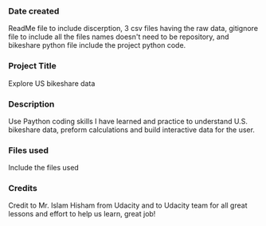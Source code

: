 ### Date created
ReadMe file to include discerption, 3 csv files having the raw data, gitignore file to include all the files names doesn't need to be repository, and bikeshare python file include the project python code.

### Project Title
Explore US bikeshare data

### Description
Use Paython coding skills I have learned and practice to understand U.S. bikeshare data, preform calculations and build interactive data for the user.

### Files used
Include the files used

### Credits
Credit to Mr. Islam Hisham from Udacity and to Udacity team for all great lessons and effort to help us learn, great job!
